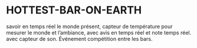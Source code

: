 # HOTTEST-BAR-ON-EARTH
savoir en temps réel le monde présent, capteur de température pour mesurer le monde et l’ambiance, avec avis en temps réel et note temps réel. avec capteur de son. Événement compétition entre les bars.
